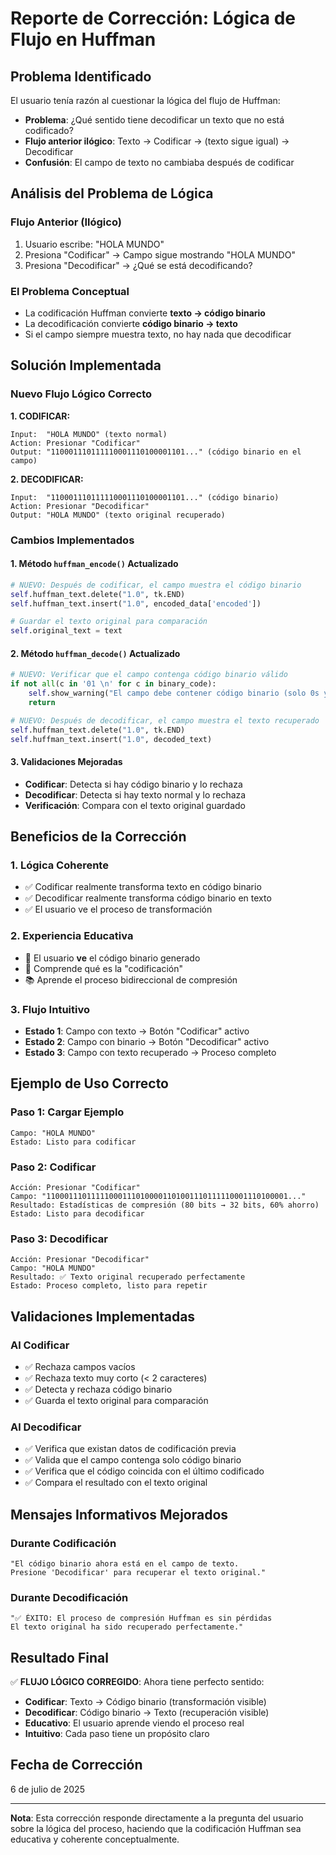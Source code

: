 # Reporte de Corrección: Lógica de Flujo en Huffman

## Problema Identificado

El usuario tenía razón al cuestionar la lógica del flujo de Huffman:
- **Problema**: ¿Qué sentido tiene decodificar un texto que no está codificado?
- **Flujo anterior ilógico**: Texto → Codificar → (texto sigue igual) → Decodificar
- **Confusión**: El campo de texto no cambiaba después de codificar

## Análisis del Problema de Lógica

### **Flujo Anterior (Ilógico)**
1. Usuario escribe: "HOLA MUNDO"
2. Presiona "Codificar" → Campo sigue mostrando "HOLA MUNDO"
3. Presiona "Decodificar" → ¿Qué se está decodificando?

### **El Problema Conceptual**
- La codificación Huffman convierte **texto → código binario**
- La decodificación convierte **código binario → texto**
- Si el campo siempre muestra texto, no hay nada que decodificar

## Solución Implementada

### **Nuevo Flujo Lógico Correcto**

**1. CODIFICAR:**
```
Input:  "HOLA MUNDO" (texto normal)
Action: Presionar "Codificar"
Output: "110001110111110001110100001101..." (código binario en el campo)
```

**2. DECODIFICAR:**
```
Input:  "110001110111110001110100001101..." (código binario)
Action: Presionar "Decodificar"  
Output: "HOLA MUNDO" (texto original recuperado)
```

### **Cambios Implementados**

#### **1. Método `huffman_encode()` Actualizado**
```python
# NUEVO: Después de codificar, el campo muestra el código binario
self.huffman_text.delete("1.0", tk.END)
self.huffman_text.insert("1.0", encoded_data['encoded'])

# Guardar el texto original para comparación
self.original_text = text
```

#### **2. Método `huffman_decode()` Actualizado**
```python
# NUEVO: Verificar que el campo contenga código binario válido
if not all(c in '01 \n' for c in binary_code):
    self.show_warning("El campo debe contener código binario (solo 0s y 1s)")
    return

# NUEVO: Después de decodificar, el campo muestra el texto recuperado
self.huffman_text.delete("1.0", tk.END)
self.huffman_text.insert("1.0", decoded_text)
```

#### **3. Validaciones Mejoradas**
- **Codificar**: Detecta si hay código binario y lo rechaza
- **Decodificar**: Detecta si hay texto normal y lo rechaza
- **Verificación**: Compara con el texto original guardado

## Beneficios de la Corrección

### **1. Lógica Coherente**
- ✅ Codificar realmente transforma texto en código binario
- ✅ Decodificar realmente transforma código binario en texto
- ✅ El usuario ve el proceso de transformación

### **2. Experiencia Educativa**
- 👀 El usuario **ve** el código binario generado
- 🧠 Comprende qué es la "codificación"
- 📚 Aprende el proceso bidireccional de compresión

### **3. Flujo Intuitivo**
- **Estado 1**: Campo con texto → Botón "Codificar" activo
- **Estado 2**: Campo con binario → Botón "Decodificar" activo
- **Estado 3**: Campo con texto recuperado → Proceso completo

## Ejemplo de Uso Correcto

### **Paso 1: Cargar Ejemplo**
```
Campo: "HOLA MUNDO"
Estado: Listo para codificar
```

### **Paso 2: Codificar**
```
Acción: Presionar "Codificar"
Campo: "110001110111110001110100001101001110111110001110100001..."
Resultado: Estadísticas de compresión (80 bits → 32 bits, 60% ahorro)
Estado: Listo para decodificar
```

### **Paso 3: Decodificar**
```
Acción: Presionar "Decodificar"
Campo: "HOLA MUNDO"
Resultado: ✅ Texto original recuperado perfectamente
Estado: Proceso completo, listo para repetir
```

## Validaciones Implementadas

### **Al Codificar**
- ✅ Rechaza campos vacíos
- ✅ Rechaza texto muy corto (< 2 caracteres)
- ✅ Detecta y rechaza código binario
- ✅ Guarda el texto original para comparación

### **Al Decodificar**
- ✅ Verifica que existan datos de codificación previa
- ✅ Valida que el campo contenga solo código binario
- ✅ Verifica que el código coincida con el último codificado
- ✅ Compara el resultado con el texto original

## Mensajes Informativos Mejorados

### **Durante Codificación**
```
"El código binario ahora está en el campo de texto.
Presione 'Decodificar' para recuperar el texto original."
```

### **Durante Decodificación**
```
"✅ ÉXITO: El proceso de compresión Huffman es sin pérdidas
El texto original ha sido recuperado perfectamente."
```

## Resultado Final

✅ **FLUJO LÓGICO CORREGIDO**: Ahora tiene perfecto sentido:
- **Codificar**: Texto → Código binario (transformación visible)
- **Decodificar**: Código binario → Texto (recuperación visible)
- **Educativo**: El usuario aprende viendo el proceso real
- **Intuitivo**: Cada paso tiene un propósito claro

## Fecha de Corrección

6 de julio de 2025

---

**Nota**: Esta corrección responde directamente a la pregunta del usuario sobre la lógica del proceso, haciendo que la codificación Huffman sea educativa y coherente conceptualmente.
